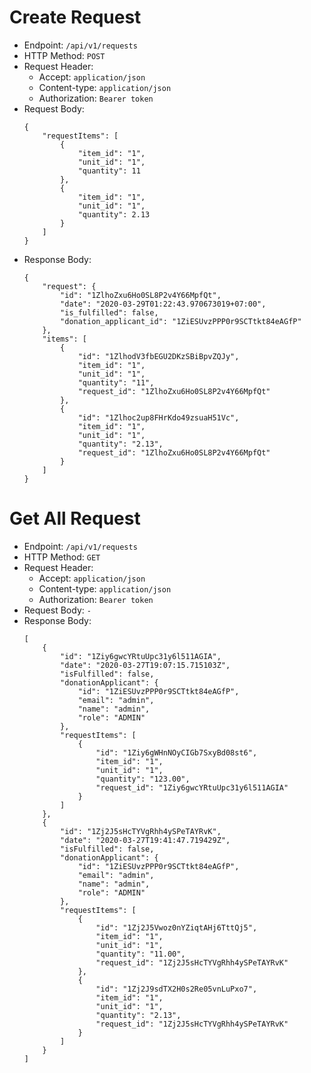# Create Request

* Endpoint: `/api/v1/requests`
* HTTP Method: `POST`
* Request Header:
    * Accept: `application/json`
    * Content-type: `application/json`
    * Authorization: `Bearer token`
* Request Body:
    ```
    {
        "requestItems": [
            {
                "item_id": "1",
                "unit_id": "1",
                "quantity": 11
            },
            {
                "item_id": "1",
                "unit_id": "1",
                "quantity": 2.13
            }
        ]
    }
    ```
* Response Body:
    ```
    {
        "request": {
            "id": "1ZlhoZxu6Ho0SL8P2v4Y66MpfQt",
            "date": "2020-03-29T01:22:43.970673019+07:00",
            "is_fulfilled": false,
            "donation_applicant_id": "1ZiESUvzPPP0r9SCTtkt84eAGfP"
        },
        "items": [
            {
                "id": "1ZlhodV3fbEGU2DKzSBiBpvZQJy",
                "item_id": "1",
                "unit_id": "1",
                "quantity": "11",
                "request_id": "1ZlhoZxu6Ho0SL8P2v4Y66MpfQt"
            },
            {
                "id": "1Zlhoc2up8FHrKdo49zsuaH51Vc",
                "item_id": "1",
                "unit_id": "1",
                "quantity": "2.13",
                "request_id": "1ZlhoZxu6Ho0SL8P2v4Y66MpfQt"
            }
        ]
    }
    ```

# Get All Request

* Endpoint: `/api/v1/requests`
* HTTP Method: `GET`
* Request Header:
    * Accept: `application/json`
    * Content-type: `application/json`
    * Authorization: `Bearer token`
* Request Body: `-`
* Response Body:
    ```
    [
        {
            "id": "1Ziy6gwcYRtuUpc31y6l511AGIA",
            "date": "2020-03-27T19:07:15.715103Z",
            "isFulfilled": false,
            "donationApplicant": {
                "id": "1ZiESUvzPPP0r9SCTtkt84eAGfP",
                "email": "admin",
                "name": "admin",
                "role": "ADMIN"
            },
            "requestItems": [
                {
                    "id": "1Ziy6gWHnNOyCIGb7SxyBd08st6",
                    "item_id": "1",
                    "unit_id": "1",
                    "quantity": "123.00",
                    "request_id": "1Ziy6gwcYRtuUpc31y6l511AGIA"
                }
            ]
        },
        {
            "id": "1Zj2J5sHcTYVgRhh4ySPeTAYRvK",
            "date": "2020-03-27T19:41:47.719429Z",
            "isFulfilled": false,
            "donationApplicant": {
                "id": "1ZiESUvzPPP0r9SCTtkt84eAGfP",
                "email": "admin",
                "name": "admin",
                "role": "ADMIN"
            },
            "requestItems": [
                {
                    "id": "1Zj2J5Vwoz0nYZiqtAHj6TttQj5",
                    "item_id": "1",
                    "unit_id": "1",
                    "quantity": "11.00",
                    "request_id": "1Zj2J5sHcTYVgRhh4ySPeTAYRvK"
                },
                {
                    "id": "1Zj2J9sdTX2H0s2Re05vnLuPxo7",
                    "item_id": "1",
                    "unit_id": "1",
                    "quantity": "2.13",
                    "request_id": "1Zj2J5sHcTYVgRhh4ySPeTAYRvK"
                }
            ]
        }
    ]
    ```